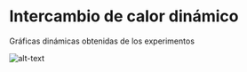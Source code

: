 # Intercambio de calor dinámico
Gráficas dinámicas obtenidas de los experimentos


![alt-text](https://github.com/coraimadcc/Intercambio-de-calor-din-mico/blob/main/P1malla20%2C15.gif)
